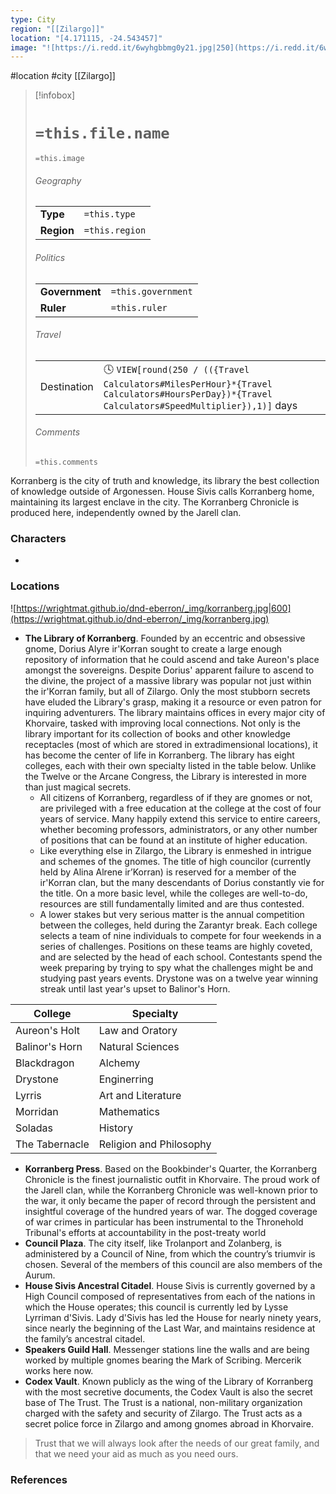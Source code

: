 ```yaml
---
type: City
region: "[[Zilargo]]"
location: "[4.171115, -24.543457]"
image: "![https://i.redd.it/6wyhgbbmg0y21.jpg|250](https://i.redd.it/6wyhgbbmg0y21.jpg)"
---
```

 #location #city [[Zilargo]]

> [!infobox]
> # `=this.file.name`
> `=this.image`
> ###### Geography
> |  |  |
> | ---- | ---- |
> | **Type** | `=this.type` |
> | **Region** | `=this.region` |
> ###### Politics
> |  |  |
> | ---- | ---- |
> | **Government** | `=this.government` |
> | **Ruler** | `=this.ruler` |
> ###### Travel
> |  |  |
> | ---- | ---- |
> | Destination | 🕓 `VIEW[round(250 / (({Travel Calculators#MilesPerHour}*{Travel Calculators#HoursPerDay})*{Travel Calculators#SpeedMultiplier}),1)]` days |
> ###### Comments
> `=this.comments`

Korranberg is the city of truth and knowledge, its library the best collection of knowledge outside of Argonessen. House Sivis calls Korranberg home, maintaining its largest enclave in the city. The Korranberg Chronicle is produced here, independently owned by the Jarell clan.

### Characters

- 

### Locations

![https://wrightmat.github.io/dnd-eberron/_img/korranberg.jpg|600](https://wrightmat.github.io/dnd-eberron/_img/korranberg.jpg)

- **The Library of Korranberg**. Founded by an eccentric and obsessive gnome, Dorius Alyre ir'Korran sought to create a large enough repository of information that he could ascend and take Aureon's place amongst the sovereigns. Despite Dorius' apparent failure to ascend to the divine, the project of a massive library was popular not just within the ir'Korran family, but all of Zilargo. Only the most stubborn secrets have eluded the Library's grasp, making it a resource or even patron for inquiring adventurers. The library maintains offices in every major city of Khorvaire, tasked with improving local connections. Not only is the library important for its collection of books and other knowledge receptacles (most of which are stored in extradimensional locations), it has become the center of life in Korranberg. The library has eight colleges, each with their own specialty listed in the table below. Unlike the Twelve or the Arcane Congress, the Library is interested in more than just magical secrets.
	- All citizens of Korranberg, regardless of if they are gnomes or not, are privileged with a free education at the college at the cost of four years of service. Many happily extend this service to entire careers, whether becoming professors, administrators, or any other number of positions that can be found at an institute of higher education.
	- Like everything else in Zilargo, the Library is enmeshed in intrigue and schemes of the gnomes. The title of high councilor (currently held by Alina Alrene ir’Korran) is reserved for a member of the ir'Korran clan, but the many descendants of Dorius constantly vie for the title. On a more basic level, while the colleges are well-to-do, resources are still fundamentally limited and are thus contested.
	- A lower stakes but very serious matter is the annual competition between the colleges, held during the Zarantyr break. Each college selects a team of nine individuals to compete for four weekends in a series of challenges. Positions on these teams are highly coveted, and are selected by the head of each school. Contestants spend the week preparing by trying to spy what the challenges might be and studying past years events. Drystone was on a twelve year winning streak until last year's upset to Balinor's Horn.

| College | Specialty |
| --- | --- |
| Aureon's Holt | Law and Oratory |
| Balinor's Horn | Natural Sciences |
| Blackdragon | Alchemy |
| Drystone | Enginerring |
| Lyrris | Art and Literature |
| Morridan | Mathematics |
| Soladas | History |
| The Tabernacle | Religion and Philosophy |

- **Korranberg Press**. Based on the Bookbinder's Quarter, the Korranberg Chronicle is the finest journalistic outfit in Khorvaire. The proud work of the Jarell clan, while the Korranberg Chronicle was well-known prior to the war, it only became the paper of record through the persistent and insightful coverage of the hundred years of war. The dogged coverage of war crimes in particular has been instrumental to the Thronehold Tribunal's efforts at accountability in the post-treaty world
- **Council Plaza**. The city itself, like Trolanport and Zolanberg, is administered by a Council of Nine, from which the country’s triumvir is chosen. Several of the members of this council are also members of the Aurum.
- **House Sivis Ancestral Citadel**. House Sivis is currently governed by a High Council composed of representatives from each of the nations in which the House operates; this council is currently led by Lysse Lyrriman d'Sivis. Lady d'Sivis has led the House for nearly ninety years, since nearly the beginning of the Last War, and maintains residence at the family’s ancestral citadel.
- **Speakers Guild Hall**. Messenger stations line the walls and are being worked by multiple gnomes bearing the Mark of Scribing. Mercerik works here now.
- **Codex Vault**. Known publicly as the wing of the Library of Korranberg with the most secretive documents, the Codex Vault is also the secret base of The Trust. The Trust is a national, non-military organization charged with the safety and security of Zilargo. The Trust acts as a secret police force in Zilargo and among gnomes abroad in Khorvaire.

> Trust that we will always look after the needs of our great family, and that we need your aid as much as you need ours.

### References

